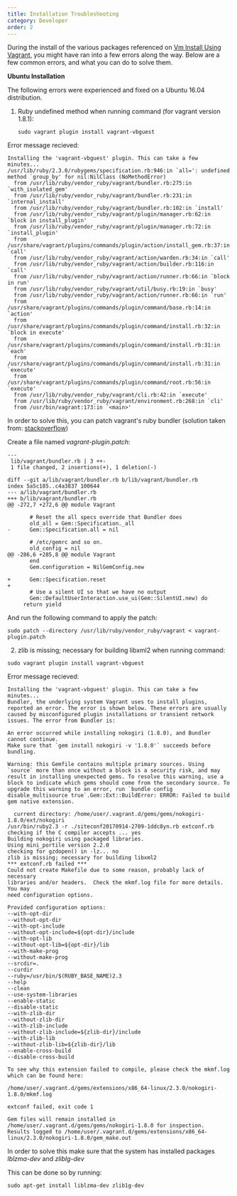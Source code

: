 ```yaml
---
title: Installation Troubleshooting
category: Developer
order: 2
---
```


During the install of the various packages referenced on [Vm Install Using Vagrant](vm_install_using_vagrant),
you might have ran into a few errors along the way. Below are a few common errors, and what you can do to solve them.

**Ubuntu Installation**

The following errors were experienced and fixed on a Ubuntu 16.04 distribution.

1. Ruby undefined method when running command (for vagrant version 1.8.1):

    ```
    sudo vagrant plugin install vagrant-vbguest
    ```

  Error message recieved:

  ```
  Installing the 'vagrant-vbguest' plugin. This can take a few minutes...
  /usr/lib/ruby/2.3.0/rubygems/specification.rb:946:in `all=': undefined method `group_by' for nil:NilClass (NoMethodError)
  	from /usr/lib/ruby/vendor_ruby/vagrant/bundler.rb:275:in `with_isolated_gem'
  	from /usr/lib/ruby/vendor_ruby/vagrant/bundler.rb:231:in `internal_install'
  	from /usr/lib/ruby/vendor_ruby/vagrant/bundler.rb:102:in `install'
  	from /usr/lib/ruby/vendor_ruby/vagrant/plugin/manager.rb:62:in `block in install_plugin'
  	from /usr/lib/ruby/vendor_ruby/vagrant/plugin/manager.rb:72:in `install_plugin'
  	from /usr/share/vagrant/plugins/commands/plugin/action/install_gem.rb:37:in `call'
  	from /usr/lib/ruby/vendor_ruby/vagrant/action/warden.rb:34:in `call'
  	from /usr/lib/ruby/vendor_ruby/vagrant/action/builder.rb:116:in `call'
  	from /usr/lib/ruby/vendor_ruby/vagrant/action/runner.rb:66:in `block in run'
  	from /usr/lib/ruby/vendor_ruby/vagrant/util/busy.rb:19:in `busy'
  	from /usr/lib/ruby/vendor_ruby/vagrant/action/runner.rb:66:in `run'
  	from /usr/share/vagrant/plugins/commands/plugin/command/base.rb:14:in `action'
  	from /usr/share/vagrant/plugins/commands/plugin/command/install.rb:32:in `block in execute'
  	from /usr/share/vagrant/plugins/commands/plugin/command/install.rb:31:in `each'
  	from /usr/share/vagrant/plugins/commands/plugin/command/install.rb:31:in `execute'
  	from /usr/share/vagrant/plugins/commands/plugin/command/root.rb:56:in `execute'
  	from /usr/lib/ruby/vendor_ruby/vagrant/cli.rb:42:in `execute'
  	from /usr/lib/ruby/vendor_ruby/vagrant/environment.rb:268:in `cli'
  	from /usr/bin/vagrant:173:in `<main>'
  ```

  In order to solve this, you can patch vagrant's ruby bundler (solution taken from: [stackoverflow](https://stackoverflow.com/questions/36811863/cant-install-vagrant-plugins-in-ubuntu-16-04/36991648#36991648))  

  Create a file named _vagrant-plugin.patch_:

  ```
  ---
   lib/vagrant/bundler.rb | 3 ++-
   1 file changed, 2 insertions(+), 1 deletion(-)

  diff --git a/lib/vagrant/bundler.rb b/lib/vagrant/bundler.rb
  index 5a5c185..c4a3837 100644
  --- a/lib/vagrant/bundler.rb
  +++ b/lib/vagrant/bundler.rb
  @@ -272,7 +272,6 @@ module Vagrant

         # Reset the all specs override that Bundler does
         old_all = Gem::Specification._all
  -      Gem::Specification.all = nil

         # /etc/gemrc and so on.
         old_config = nil
  @@ -286,6 +285,8 @@ module Vagrant
         end
         Gem.configuration = NilGemConfig.new

  +      Gem::Specification.reset
  +
         # Use a silent UI so that we have no output
         Gem::DefaultUserInteraction.use_ui(Gem::SilentUI.new) do
       return yield
  ```

  And run the following command to apply the patch:

  ```
  sudo patch --directory /usr/lib/ruby/vendor_ruby/vagrant < vagrant-plugin.patch
  ```

2. zlib is missing; necessary for building libxml2 when running command:

  ```
  sudo vagrant plugin install vagrant-vbguest
  ```

  Error message recieved:

  ```
  Installing the 'vagrant-vbguest' plugin. This can take a few minutes...
Bundler, the underlying system Vagrant uses to install plugins,
reported an error. The error is shown below. These errors are usually
caused by misconfigured plugin installations or transient network
issues. The error from Bundler is:

An error occurred while installing nokogiri (1.8.0), and Bundler cannot continue.
Make sure that `gem install nokogiri -v '1.8.0'` succeeds before bundling.

Warning: this Gemfile contains multiple primary sources. Using `source` more than once without a block is a security risk, and may result in installing unexpected gems. To resolve this warning, use a block to indicate which gems should come from the secondary source. To upgrade this warning to an error, run `bundle config disable_multisource true`.Gem::Ext::BuildError: ERROR: Failed to build gem native extension.

    current directory: /home/user/.vagrant.d/gems/gems/nokogiri-1.8.0/ext/nokogiri
/usr/bin/ruby2.3 -r ./siteconf20170914-2709-1ddc8yn.rb extconf.rb
checking if the C compiler accepts ... yes
Building nokogiri using packaged libraries.
Using mini_portile version 2.2.0
checking for gzdopen() in -lz... no
zlib is missing; necessary for building libxml2
*** extconf.rb failed ***
Could not create Makefile due to some reason, probably lack of necessary
libraries and/or headers.  Check the mkmf.log file for more details.  You may
need configuration options.

Provided configuration options:
  --with-opt-dir
  --without-opt-dir
  --with-opt-include
  --without-opt-include=${opt-dir}/include
  --with-opt-lib
  --without-opt-lib=${opt-dir}/lib
  --with-make-prog
  --without-make-prog
  --srcdir=.
  --curdir
  --ruby=/usr/bin/$(RUBY_BASE_NAME)2.3
  --help
  --clean
  --use-system-libraries
  --enable-static
  --disable-static
  --with-zlib-dir
  --without-zlib-dir
  --with-zlib-include
  --without-zlib-include=${zlib-dir}/include
  --with-zlib-lib
  --without-zlib-lib=${zlib-dir}/lib
  --enable-cross-build
  --disable-cross-build

To see why this extension failed to compile, please check the mkmf.log which can be found here:

  /home/user/.vagrant.d/gems/extensions/x86_64-linux/2.3.0/nokogiri-1.8.0/mkmf.log

extconf failed, exit code 1

Gem files will remain installed in /home/user/.vagrant.d/gems/gems/nokogiri-1.8.0 for inspection.
Results logged to /home/user/.vagrant.d/gems/extensions/x86_64-linux/2.3.0/nokogiri-1.8.0/gem_make.out
  ```

In order to solve this make sure that the system has installed packages _lblzma-dev_ and _zliblg-dev_

This can be done so by running:

  ```
  sudo apt-get install liblzma-dev zlib1g-dev
  ```
